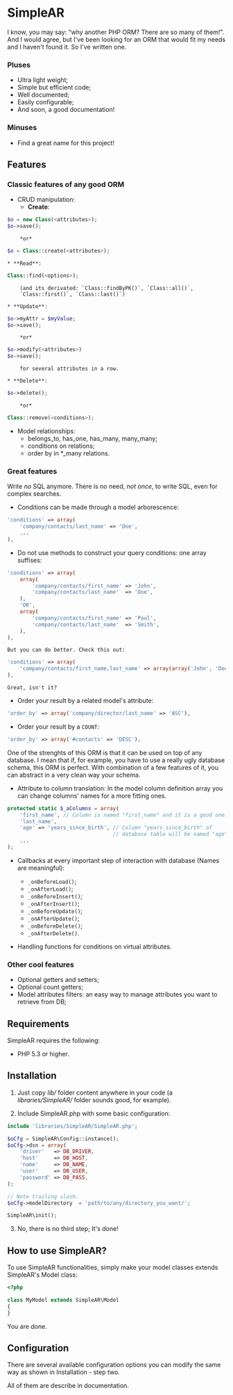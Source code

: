 SimpleAR
========

I know, you may say: “why another PHP ORM? There are so many of them!”. And I
would agree, but I've been looking for an ORM that would fit my needs and I
haven't found it. So I've written one.

### Pluses
* Ultra light weight;
* Simple but efficient code;
* Well documented;
* Easily configurable;
* And soon, a good documentation!

### Minuses
* Find a great name for this project!

Features
--------

### Classic features of any good ORM

* CRUD manipulation:
    * **Create**:

```php
$o = new Class(<attributes>);
$o->save();
```

        *or*

```php
$o = Class::create(<attributes>);
```

    * **Read**:
        
```php
Class::find(<options>);
```
            
        (and its derivated: `Class::findByPK()`, `Class::all()`,
        `Class::first()`, `Class::last()`)

    * **Update**:

```php
$o->myAttr = $myValue;
$o->save();
```
            
        *or*
        
```php
$o->modify(<attributes>)
$o->save();
```
            
        for several attributes in a row.

    * **Delete**:
    
```php
$o->delete();
```
            
        *or*

```php
Class::remove(<conditions>);
```

* Model relationships:
    * belongs\_to, has\_one, has\_many, many\_many;
    * conditions on relations;
    * order by in \*\_many relations.

### Great features

Write *no* SQL anymore. There is no need, *not once*, to write SQL, even for
complex searches.

* Conditions can be made through a model arborescence:

```php
'conditions' => array(
    'company/contacts/last_name' => 'Doe',
    ...
),
```

* Do not use methods to construct your query conditions: one array suffises:

```php
'conditions' => array(
    array(
        'company/contacts/first_name' => 'John',
        'company/contacts/last_name'  => 'Doe',
    ),
    'OR',
    array(
        'company/contacts/first_name' => 'Paul',
        'company/contacts/last_name'  => 'Smith',
    ),
),
```

    But you can do better. Check this out:

```php
'conditions' => array(
    'company/contacts/first_name,last_name' => array(array('John', 'Doe'), array('Paul', 'Smith')),
),
```

    Great, isn't it?

* Order your result by a related model's attribute:

```php
'order_by' => array('company/director/last_name' => 'ASC'),
```

* Order your result by a `COUNT`:
    
```php
'order_by' => array('#contacts' => 'DESC'),
```

One of the strenghts of this ORM is that it can be used on top of any database.
I mean that if, for example, you have to use a really ugly database schema, this
ORM is perfect. With combination of a few features of it, you can abstract in a
very clean way your schema.

* Attribute to column translation: In the model column definition array you can
change columns' names for a more fitting ones.

```php
protected static $_aColumns = array(
    'first_name', // Column is named "first_name" and it is a good one.
    'last_name',
    'age' => 'years_since_birth', // Column "years_since_birth" of
                                  // database table will be named "age" in our model.
    ...
);
```

* Callbacks at every important step of interaction with database (Names are
meaningful):
    * `_onBeforeLoad()`;
    * `_onAfterLoad()`;
    * `_onBeforeInsert()`;
    * `_onAfterInsert()`;
    * `_onBeforeUpdate()`;
    * `_onAfterUpdate()`;
    * `_onBeforeDelete()`;
    * `_onAfterDelete()`.

* Handling functions for conditions on virtual attributes.

### Other cool features

* Optional getters and setters;
* Optional count getters;
* Model attributes filters: an easy way to manage attributes you want to
retrieve from DB;

Requirements
------------
SimpleAR requires the following:

* PHP 5.3 or higher.

Installation
------------

1. Just copy *lib/* folder content anywhere in your code (a *libraries/SimpleAR/*
folder sounds good, for example).

2. Include SimpleAR.php with some basic configuration:

```php
include 'libraries/SimpleAR/SimpleAR.php';

$oCfg = SimpleAR\Config::instance();
$oCfg->dsn = array(
    'driver'   => DB_DRIVER,
    'host'     => DB_HOST,
    'name'     => DB_NAME,
    'user'     => DB_USER,
    'password' => DB_PASS,
);

// Note trailing slash.
$oCfg->modelDirectory  = 'path/to/any/directory_you_want/';

SimpleAR\init();
```

3. No, there is no third step; It's done!

How to use SimpleAR?
--------------------

To use SimpleAR functionalities, simply make your model classes extends
SimpleAR's Model class:

```php
<?php

class MyModel extends SimpleAR\Model
{
}
```


You are done.

Configuration
-------------

There are several available configuration options you can modify the same way as
shown in Installation - step two.

All of them are describe in documentation.
